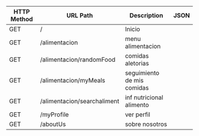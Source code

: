 

| HTTP Method | URL Path                   | Description                | JSON |
|-------------|----------------------------|----------------------------|------|
| GET         | /                          | Inicio                     |      |
| GET         | /alimentacion              | menu alimentacion          |      |
| GET         | /alimentacion/randomFood   | comidas aletorias          |      |
| GET         | /alimentacion/myMeals      | seguimiento de mis comidas |      |
| GET         | /alimentacion/searchaliment| inf nutricional alimento   |      |
| GET         | /myProfile                 | ver perfil                 |      |
| GET         | /aboutUs                   | sobre nosotros             |      |

